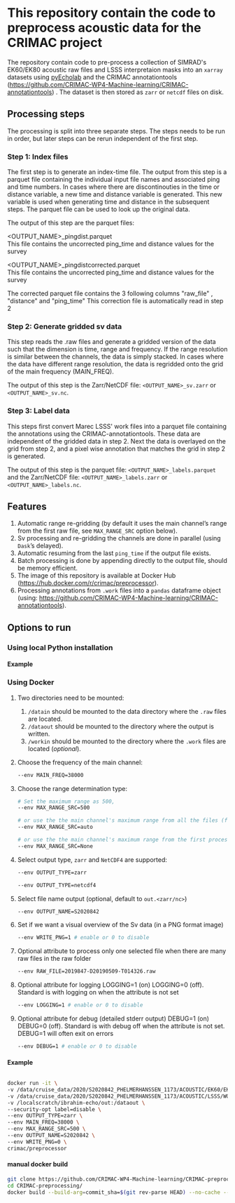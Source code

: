 # This repository contain the code to preprocess acoustic data for the CRIMAC project

The repository contain code to pre-process a collection of SIMRAD's EK60/EK80 acoustic raw files and LSSS interpretaion masks into an `xarray` datasets using [pyEcholab](https://github.com/CI-CMG/PyEcholab) and the CRIMAC annotationtools (https://github.com/CRIMAC-WP4-Machine-learning/CRIMAC-annotationtools) . The dataset is then stored as `zarr` or `netcdf` files on disk.

## Processing steps

The processing is split into three separate steps. The steps needs to be run in order, but later steps can be rerun independent of the first step.

### Step 1: Index files

The first step is to generate an index-time file. The output from this step is a parquet file containing the individual input file names and associated ping and time numbers. In cases where there are discontinouties in the time or distance variable, a new time and distance variable is generated. This new variable is used when generating time and distance in the subsequent steps. The parquet file can be used to look up the original data.

The output of this step are the parquet files: 

<OUTPUT_NAME>_pingdist.parquet     
This file contains the uncorrected ping_time and distance values for the survey

<OUTPUT_NAME>_pingdistcorrected.parquet     
This file contains the uncorrected ping_time and distance values for the survey

The corrected parquet file contains the 3 following columns "raw_file" ,  "distance" and "ping_time"
This correction file is automatically read in step 2 



### Step 2: Generate gridded sv data

This step reads the .raw files and generate a gridded version of the data such that the dimension is time, range and frequency. If the range resolution is similar between the channels, the data is simply stacked. In cases where the data have different range resolution, the data is regridded onto the grid of the main frequency (MAIN_FREQ).

The output of this step is the Zarr/NetCDF file: `<OUTPUT_NAME>_sv.zarr` or `<OUTPUT_NAME>_sv.nc`.

### Step 3: Label data

This steps first convert Marec LSSS' work files into a parquet file containing the annotations using the CRIMAC-annotationtools. These data are independent of the gridded data in step 2. Next the data is overlayed on the grid from step 2, and a pixel wise annotation that matches the grid in step 2 is generated.

The output of this step is the parquet file: `<OUTPUT_NAME>_labels.parquet` and the Zarr/NetCDF file: `<OUTPUT_NAME>_labels.zarr` or `<OUTPUT_NAME>_labels.nc`.

## Features

1. Automatic range re-gridding (by default it uses the main channel’s range from the first raw file, see `MAX_RANGE_SRC` option below).
2. Sv processing and re-gridding the channels are done in parallel (using `Dask`’s delayed).
3. Automatic resuming from the last `ping_time` if the output file exists.
4. Batch processing is done by appending directly to the output file, should be memory efficient.
5. The image of this repository is available at Docker Hub (https://hub.docker.com/r/crimac/preprocessor).
6. Processing annotations from `.work` files into a `pandas` dataframe object (using: https://github.com/CRIMAC-WP4-Machine-learning/CRIMAC-annotationtools).

## Options to run

### Using local Python installation


#### Example



### Using Docker
1. Two directories need to be mounted:

    1. `/datain` should be mounted to the data directory where the `.raw` files are located.
    2. `/dataout` should be mounted to the directory where the output is written.
    3. `/workin` should be mounted to the directory where the `.work` files are located (_optional_).

2. Choose the frequency of the main channel: 

    ```bash
    --env MAIN_FREQ=38000
    ```

3. Choose the range determination type: 

    ```bash
    # Set the maximum range as 500,
    --env MAX_RANGE_SRC=500

    # or use the the main channel's maximum range from all the files (for historical data),
    --env MAX_RANGE_SRC=auto
    
    # or use the the main channel's maximum range from the first processed file (for historical data)
    --env MAX_RANGE_SRC=None
    ```

4. Select output type, `zarr` and `NetCDF4` are supported:

    ```bash
    --env OUTPUT_TYPE=zarr

    --env OUTPUT_TYPE=netcdf4
    ```

5. Select file name output (optional,  default to `out.<zarr/nc>`)

    ```bash
    --env OUTPUT_NAME=S2020842
    ```

6. Set if we want a visual overview of the Sv data (in a PNG format image)

    ```bash
    --env WRITE_PNG=1 # enable or 0 to disable
    ```

7. Optional attribute to process only one selected file when there are many raw files in the raw folder

    ```bash
    --env RAW_FILE=2019847-D20190509-T014326.raw
    ```

8. Optional attribute for logging LOGGING=1 (on) LOGGING=0 (off). Standard is with logging on when the attribute is not set
    
    ```bash
    --env LOGGING=1 # enable or 0 to disable
    ```

9. Optional attribute for debug (detailed stderr output) DEBUG=1 (on) DEBUG=0 (off). Standard is with debug off when the attribute is not set. DEBUG=1 will often exit on errors
    
    ```bash
    --env DEBUG=1 # enable or 0 to disable
    ```


#### Example

```bash

docker run -it \
-v /data/cruise_data/2020/S2020842_PHELMERHANSSEN_1173/ACOUSTIC/EK60/EK60_RAWDATA:/datain \
-v /data/cruise_data/2020/S2020842_PHELMERHANSSEN_1173/ACOUSTIC/LSSS/WORK:/workin \
-v /localscratch/ibrahim-echo/out:/dataout \
--security-opt label=disable \
--env OUTPUT_TYPE=zarr \
--env MAIN_FREQ=38000 \
--env MAX_RANGE_SRC=500 \
--env OUTPUT_NAME=S2020842 \
--env WRITE_PNG=0 \
crimac/preprocessor

```
#### manual docker build
```bash
git clone https://github.com/CRIMAC-WP4-Machine-learning/CRIMAC-preprocessing.git
cd CRIMAC-preprocessing/
docker build --build-arg=commit_sha=$(git rev-parse HEAD) --no-cache --tag crimac-preprocessor20230208 .
```
